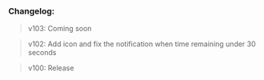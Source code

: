 ### Changelog:

> v103: Coming soon  

> v102: Add icon and fix the notification when time remaining under 30 seconds  

> v100: Release

